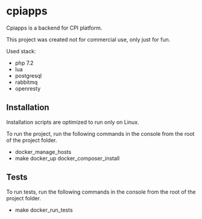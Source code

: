 # cpiapps

Cpiapps is a backend for CPI platform.

This project was created not for commercial use, only just for fun.

Used stack:
* php 7.2
* lua
* postgresql 
* rabbitmq
* openresty

## Installation
Installation scripts are optimized to run only on Linux.

To run the project, run the following commands in the console from the root of the project folder.
* docker_manage_hosts
* make docker_up docker_composer_install

## Tests ##

To run tests, run the following commands in the console from the root of the project folder.
* make docker_run_tests
